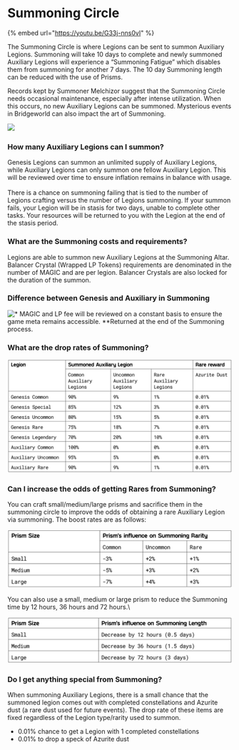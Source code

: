 # Summoning Circle

{% embed url="https://youtu.be/G33j-nns0vI" %}

The Summoning Circle is where Legions can be sent to summon Auxiliary Legions. Summoning will take 10 days to complete and newly summoned Auxiliary Legions will experience a “Summoning Fatigue” which disables them from summoning for another 7 days. The 10 day Summoning length can be reduced with the use of Prisms.&#x20;

Records kept by Summoner Melchizor suggest that the Summoning Circle needs occasional maintenance, especially after intense utilization. When this occurs, no new Auxiliary Legions can be summoned. Mysterious events in Bridgeworld can also impact the art of Summoning.

![](../../../.gitbook/assets/summoning\_final\_v01.jpg)

### **How many Auxiliary Legions can I summon?**

Genesis Legions can summon an unlimited supply of Auxiliary Legions, while Auxiliary Legions can only summon one fellow Auxiliary Legion. This will be reviewed over time to ensure inflation remains in balance with usage.\
\
There is a chance on summoning failing that is tied to the number of Legions crafting versus the number of Legions summoning. If your summon fails, your Legion will be in stasis for two days, unable to complete other tasks. Your resources will be returned to you with the Legion at the end of the stasis period.

### **What are the Summoning costs and requirements?**

Legions are able to summon new Auxiliary Legions at the Summoning Altar. Balancer Crystal (Wrapped LP Tokens) requirements are denominated in the number of MAGIC and are per legion. Balancer Crystals are also locked for the duration of the summon.

### **Difference between Genesis and Auxiliary in Summoning**

![\* MAGIC and LP fee will be reviewed on a constant basis to ensure the game meta remains accessible.&#x20;
\*\*Returned at the end of the Summoning process.](<../../../.gitbook/assets/image (16).png>)

### **What are the drop rates of Summoning?**

![Note: All summoned Legion has a 0.01% chance of obtaining 1 completed constellation.](<../../../.gitbook/assets/image (6).png>)

### **Can I increase the odds of getting Rares from Summoning?**

You can craft small/medium/large prisms and sacrifice them in the summoning circle to improve the odds of obtaining a rare Auxiliary Legion via summoning. The boost rates are as follows:

![Note. For example, using a large crystal will decrease the odds of summoning a common Auxiliary by 7%, while also increasing the odds of obtaining an uncommon or rare.](../../../.gitbook/assets/image.png)

You can also use a small, medium or large prism to reduce the Summoning time by 12 hours, 36 hours and 72 hours.\


![](<../../../.gitbook/assets/image (7).png>)

### **Do I get anything special from Summoning?**

When summoning Auxiliary Legions, there is a small chance that the summoned legion comes out with completed constellations and Azurite dust (a rare dust used for future events). The drop rate of these items are fixed regardless of the Legion type/rarity used to summon.

* 0.01% chance to get a Legion with 1 completed constellations
* 0.01% to drop a speck of Azurite dust
